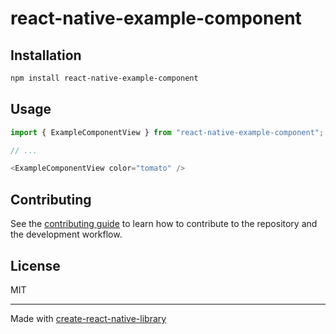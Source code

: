 # react-native-example-component

 

## Installation

```sh
npm install react-native-example-component
```

## Usage

```js
import { ExampleComponentView } from "react-native-example-component";

// ...

<ExampleComponentView color="tomato" />
```

## Contributing

See the [contributing guide](CONTRIBUTING.md) to learn how to contribute to the repository and the development workflow.

## License

MIT

---

Made with [create-react-native-library](https://github.com/callstack/react-native-builder-bob)
